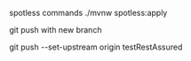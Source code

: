 spotless commands
./mvnw spotless:apply

git push with new branch

git push --set-upstream origin testRestAssured
